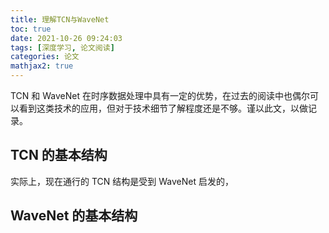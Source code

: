 ```yaml
---
title: 理解TCN与WaveNet
toc: true
date: 2021-10-26 09:24:03
tags: [深度学习, 论文阅读]
categories: 论文
mathjax2: true
---
```


TCN 和 WaveNet 在时序数据处理中具有一定的优势，在过去的阅读中也偶尔可以看到这类技术的应用，但对于技术细节了解程度还是不够。谨以此文，以做记录。

<!-- more -->

## TCN 的基本结构

实际上，现在通行的 TCN 结构是受到 WaveNet 启发的，

## WaveNet 的基本结构
